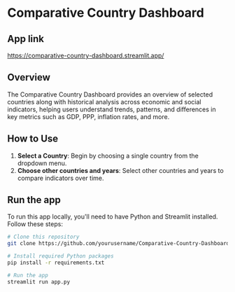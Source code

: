 # Comparative Country Dashboard

## App link
https://comparative-country-dashboard.streamlit.app/

## Overview
The Comparative Country Dashboard provides an overview of selected countries along with historical analysis across economic and social indicators, helping users understand trends, patterns, and differences in key metrics such as GDP, PPP, inflation rates, and more.

## How to Use
1. **Select a Country**: Begin by choosing a single country from the dropdown menu.
2. **Choose other countries and years**: Select other countries and years to compare indicators over time.

## Run the app

To run this app locally, you'll need to have Python and Streamlit installed. Follow these steps:

```bash
# Clone this repository
git clone https://github.com/yourusername/Comparative-Country-Dashboard.git

# Install required Python packages
pip install -r requirements.txt

# Run the app
streamlit run app.py
